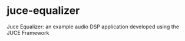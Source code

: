 # juce-equalizer
Juce Equalizer: an example audio DSP application developed using the JUCE Framework
